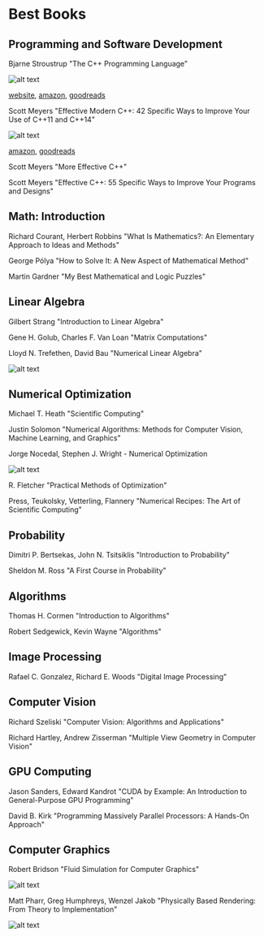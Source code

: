 # Best Books

## Programming and Software Development





Bjarne Stroustrup "The C++ Programming Language"

![alt text](https://i.gr-assets.com/images/S/compressed.photo.goodreads.com/books/1378102775i/12508475._SX120_.jpg "The C++ Programming Language")

[website](http://www.stroustrup.com/4th.html), [amazon](https://www.amazon.com/C-Programming-Language-4th/dp/0321563840), [goodreads](https://www.goodreads.com/book/show/12508475-the-c-programming-language)


Scott Meyers "Effective Modern C++: 42 Specific Ways to Improve Your Use of C++11 and C++14"

![alt text](https://i.gr-assets.com/images/S/compressed.photo.goodreads.com/books/1416178786i/22800553._SX120_.jpg "The C++ Programming Language")

[amazon](https://www.amazon.com/Effective-Modern-Specific-Ways-Improve/dp/1491903996), [goodreads](https://www.goodreads.com/book/show/22800553-effective-modern-c)

Scott Meyers "More Effective C++"

Scott Meyers "Effective C++: 55 Specific Ways to Improve Your Programs and Designs"


## Math: Introduction

Richard Courant,  Herbert Robbins "What Is Mathematics?: An Elementary Approach to Ideas and Methods"

George Pólya "How to Solve It: A New Aspect of Mathematical Method"

Martin Gardner "My Best Mathematical and Logic Puzzles"


## Linear Algebra

Gilbert Strang "Introduction to Linear Algebra"

Gene H. Golub,  Charles F. Van Loan "Matrix Computations"

Lloyd N. Trefethen,  David Bau  "Numerical Linear Algebra"

![alt text](https://images.gr-assets.com/books/1388638075m/1372376.jpg "Numerical Linear Algebra")


## Numerical Optimization

Michael T. Heath "Scientific Computing"

Justin Solomon "Numerical Algorithms: Methods for Computer Vision, Machine Learning, and Graphics"

Jorge Nocedal, Stephen J. Wright - Numerical Optimization

![alt text](https://images.gr-assets.com/books/1347837648m/152455.jpg "Numerical Optimization")


R. Fletcher "Practical Methods of Optimization"

Press, Teukolsky, Vetterling, Flannery "Numerical Recipes: The Art of Scientific Computing"



## Probability

Dimitri P. Bertsekas,  John N. Tsitsiklis "Introduction to Probability"

Sheldon M. Ross "A First Course in Probability"


## Algorithms

Thomas H. Cormen "Introduction to Algorithms"

Robert Sedgewick, Kevin Wayne "Algorithms"


## Image Processing

Rafael C. Gonzalez,  Richard E. Woods "Digital Image Processing"


## Computer Vision

Richard Szeliski "Computer Vision: Algorithms and Applications"

Richard Hartley,  Andrew Zisserman "Multiple View Geometry in Computer Vision"

## GPU Computing

 Jason Sanders, Edward Kandrot "CUDA by Example: An Introduction to General-Purpose GPU Programming"
 
 David B. Kirk "Programming Massively Parallel Processors: A Hands-On Approach"
 
 ## Computer Graphics
 
 Robert Bridson "Fluid Simulation for Computer Graphics"
 
 ![alt text](https://images.gr-assets.com/books/1382331942m/5584250.jpg "Fluid Simulation for Computer Graphics")
 
 Matt Pharr,  Greg Humphreys, Wenzel Jakob "Physically Based Rendering: From Theory to Implementation"
 
 ![alt text](https://images.gr-assets.com/books/1459539287m/28407091.jpg "Physically Based Rendering: From Theory to Implementation")
